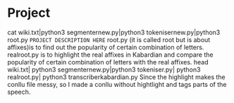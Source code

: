 # Project
cat wiki.txt|python3 segmenternew.py|python3 tokenisernew.py|python3 root.py
`PROJECT DESCRIPTION HERE`
root.py (it is called root but is about affixes)is to find out the popularity of certain combination of letters.
realroot.py is to highlight the real affixes in Kabardian and compare the popularity of certain combination of letters with the real affixes.
head wiki.txt| python3 segmenternew.py|python3 tokeniser.py| python3 realroot.py| python3 transcriberkabardian.py
Since the highlight makes the conllu file messy, so I made a conllu without hightlight and tags parts of the speech.
